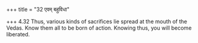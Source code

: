 +++
title = "32 एवम् बहुविधा"

+++
4.32 Thus, various kinds of sacrifices lie spread at the mouth of the
Vedas. Know them all to be born of action. Knowing thus, you will become
liberated.
